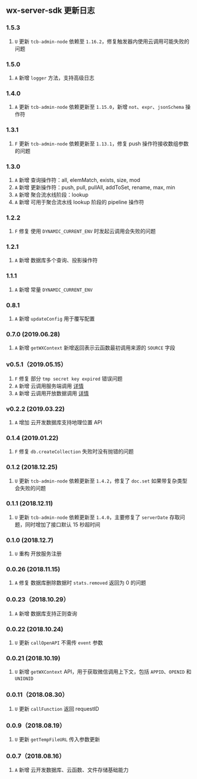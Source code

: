 ## wx-server-sdk 更新日志

### 1.5.3

1. `U` 更新 `tcb-admin-node` 依赖至 `1.16.2`，修复触发器内使用云调用可能失败的问题

### 1.5.0

1. `A` 新增 `logger` 方法，支持高级日志

### 1.4.0

1. `A` 更新 `tcb-admin-node` 依赖更新至 `1.15.0`，新增 `not`、`expr`、`jsonSchema` 操作符

### 1.3.1

1. `F` 更新 `tcb-admin-node` 依赖更新至 `1.13.1`，修复 push 操作符接收数组参数的问题

### 1.3.0

1. `A` 新增 查询操作符：all, elemMatch, exists, size, mod
1. `A` 新增 更新操作符：push, pull, pullAll, addToSet, rename, max, min
1. `A` 新增 聚合流水线阶段：lookup
1. `A` 新增 可用于聚合流水线 lookup 阶段的 pipeline 操作符

### 1.2.2

1. `F` 修复 使用 `DYNAMIC_CURRENT_ENV` 时发起云调用会失败的问题

### 1.2.1

1. `A` 新增 数据库多个查询、投影操作符

### 1.1.1

1. `A` 新增 常量 `DYNAMIC_CURRENT_ENV`

### 0.8.1

1. `A` 新增 `updateConfig` 用于覆写配置

### 0.7.0 (2019.06.28)

1. `A` 新增 `getWXContext` 新增返回表示云函数最初调用来源的 `SOURCE` 字段

### v0.5.1（2019.05.15）

1. `F` 修复 部分 `tmp secret key expired` 错误问题
1. `A` 新增 云调用服务端调用 [详情](../guide/openapi/openapi.md)
1. `A` 新增 云调用开放数据调用 [详情](../guide/openapi/openapi.md)

### v0.2.2 (2019.03.22)

1. `A` 增加 云开发数据库支持地理位置 API

### 0.1.4 (2019.01.22)

1. `F` 修复 `db.createCollection` 失败时没有抛错的问题

### 0.1.2 (2018.12.25)

1. `U` 更新 `tcb-admin-node` 依赖更新至 `1.4.2`，修复了 `doc.set` 如果带复杂类型会失败的问题

### 0.1.1 (2018.12.11)

1. `U` 更新 `tcb-admin-node` 依赖更新至 `1.4.0`，主要修复了 `serverDate` 存取问题，同时增加了接口默认 15 秒超时间

### 0.1.0 (2018.12.7)

1. `U` 重构 开放服务注册

### 0.0.26 (2018.11.15)

1. `A` 修复 数据库删除数据时 `stats.removed` 返回为 0 的问题

### 0.0.23（2018.10.29）

1. `A` 新增 数据库支持正则查询

### 0.0.22 (2018.10.24)

1. `U` 更新 `callOpenAPI` 不需传 `event` 参数

### 0.0.21 (2018.10.19)

1. `U` 新增 `getWXContext` API，用于获取微信调用上下文，包括 `APPID`、`OPENID` 和 `UNIONID`

### 0.0.11（2018.08.30）

1. `U` 更新 `callFunction` 返回 requestID

### 0.0.9（2018.08.19）

1. `U` 更新 `getTempFileURL` 传入参数更新

### 0.0.7（2018.08.16）

1. `A` 新增 云开发数据库、云函数、文件存储基础能力